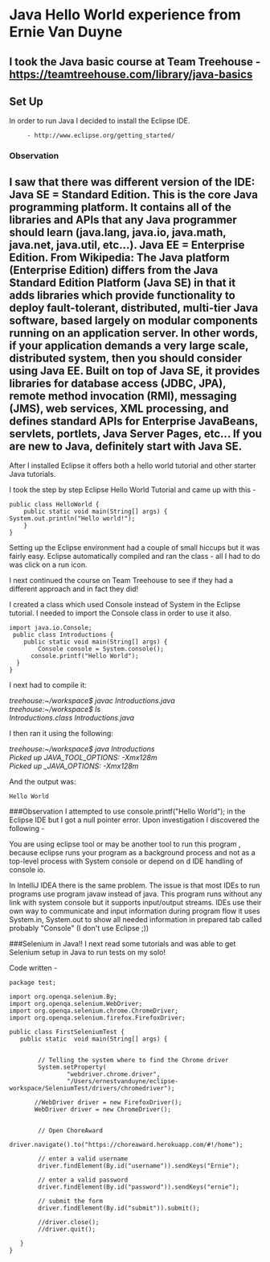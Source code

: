 # Java Hello World experience from Ernie Van Duyne


I took the Java basic course at Team Treehouse - 
https://teamtreehouse.com/library/java-basics
-----------
## Set Up
In order to run Java I decided to install the Eclipse IDE.
         
         - http://www.eclipse.org/getting_started/

### Observation
I saw that there was different version of the IDE:
Java SE = Standard Edition. This is the core Java programming platform. It contains all of the libraries and APIs that any Java programmer should learn (java.lang, java.io, java.math, java.net, java.util, etc...).
Java EE = Enterprise Edition. From Wikipedia:
The Java platform (Enterprise Edition) differs from the Java Standard Edition Platform (Java SE) in that it adds libraries which provide functionality to deploy fault-tolerant, distributed, multi-tier Java software, based largely on modular components running on an application server.
In other words, if your application demands a very large scale, distributed system, then you should consider using Java EE. Built on top of Java SE, it provides libraries for database access (JDBC, JPA), remote method invocation (RMI), messaging (JMS), web services, XML processing, and defines standard APIs for Enterprise JavaBeans, servlets, portlets, Java Server Pages, etc...
If you are new to Java, definitely start with Java SE.
---------------
After I installed Eclipse it offers both a hello world tutorial and other starter Java tutorials.

I took the step by step Eclipse Hello World Tutorial and came up with this - 

```
public class HelloWorld {
	public static void main(String[] args) {
System.out.println("Hello world!");
	}
}
```
 
Setting up the Eclipse environment had a couple of small hiccups but it was fairly easy.
Eclipse automatically compiled and ran the class  - all I had to do was click on a run icon.

I next continued the course on Team Treehouse to see if they had a different approach and in fact they did!

I created a class which used Console instead of System in the Eclipse tutorial.
I needed to import the Console class in order to use it also.

```
import java.io.Console;
 public class Introductions {
    public static void main(String[] args) {
        Console console = System.console();
      console.printf("Hello World");       
  }
}
```


I next had to compile it:

_treehouse:~/workspace$ javac Introductions.java_                                                                                                                   
_treehouse:~/workspace$ ls_                                                                             
_Introductions.class  Introductions.java_


I then ran it using the following: 
                                                              
*treehouse:~/workspace$ java Introductions*                                                            
*Picked up JAVA_TOOL_OPTIONS: -Xmx128m*                                                          
*Picked up _JAVA_OPTIONS: -Xmx128m*

And the output was:

	Hello World


###Observation
I attempted to use console.printf("Hello World"); in the Eclipse IDE but I got a null pointer error.
Upon investigation I discovered the following - 

 You are using eclipse tool or may be another tool to run this program , because eclipse runs your program as a background process and not as a top-level process with System console or depend on d IDE handling of console io.


 In IntelliJ IDEA there is the same problem. The issue is that most IDEs to run programs use program javaw instead of java. This program runs without any link with system console but it supports input/output streams. IDEs use their own way to communicate and input information during program flow it uses System.in, System.out to show all needed information in prepared tab called probably "Console" (I don't use Eclipse ;))

###Selenium in Java!!
I next read some tutorials and was able to get Selenium setup in Java to run 
tests on my solo!

Code written - 

 
 ```
 package test;
 
 import org.openqa.selenium.By;
 import org.openqa.selenium.WebDriver;
 import org.openqa.selenium.chrome.ChromeDriver;
 import org.openqa.selenium.firefox.FirefoxDriver;
 
 public class FirstSeleniumTest {
 	public static  void main(String[] args) {
 	
 		
         // Telling the system where to find the Chrome driver
         System.setProperty(
                 "webdriver.chrome.driver",
                 "/Users/ernestvanduyne/eclipse-workspace/SeleniumTest/drivers/chromedriver");
 		
 		//WebDriver driver = new FirefoxDriver();
 		WebDriver driver = new ChromeDriver();
 		
 		
         // Open ChoreAward
         driver.navigate().to("https://choreaward.herokuapp.com/#!/home");
         
         // enter a valid username
         driver.findElement(By.id("username")).sendKeys("Ernie");
 
         // enter a valid password
         driver.findElement(By.id("password")).sendKeys("ernie");
         
         // submit the form
         driver.findElement(By.id("submit")).submit();
         
         //driver.close();
         //driver.quit();
 		
 	}
 }

 ```